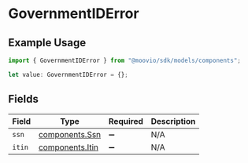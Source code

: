 # GovernmentIDError

## Example Usage

```typescript
import { GovernmentIDError } from "@moovio/sdk/models/components";

let value: GovernmentIDError = {};
```

## Fields

| Field                                              | Type                                               | Required                                           | Description                                        |
| -------------------------------------------------- | -------------------------------------------------- | -------------------------------------------------- | -------------------------------------------------- |
| `ssn`                                              | [components.Ssn](../../models/components/ssn.md)   | :heavy_minus_sign:                                 | N/A                                                |
| `itin`                                             | [components.Itin](../../models/components/itin.md) | :heavy_minus_sign:                                 | N/A                                                |